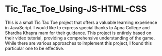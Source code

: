 # Tic_Tac_Toe_Using-JS-HTML-CSS

This is a small Tic Tac Toe project that offers a valuable learning experience in JavaScript. I would like to express special thanks to Apna College and Shardha Khapra mam for their guidance. This project is entirely based on their video tutorial, providing a comprehensive understanding of the game. While there are various approaches to implement this project, I found this particular one to be effective.
